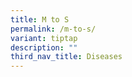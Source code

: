 ```yaml
---
title: M to S
permalink: /m-to-s/
variant: tiptap
description: ""
third_nav_title: Diseases
---
```

